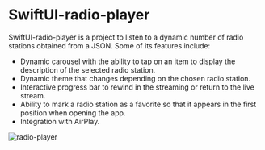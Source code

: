 # SwiftUI-radio-player

SwiftUI-radio-player is a project to listen to a dynamic number of radio stations obtained from a JSON. Some of its features include:

- Dynamic carousel with the ability to tap on an item to display the description of the selected radio station.
- Dynamic theme that changes depending on the chosen radio station.
- Interactive progress bar to rewind in the streaming or return to the live stream.
- Ability to mark a radio station as a favorite so that it appears in the first position when opening the app.
- Integration with AirPlay.

![radio-player](https://github.com/martinregas/SwiftUI-radio-player/assets/4209811/8fa2821e-1182-47a9-9ecd-d32084e54478)
